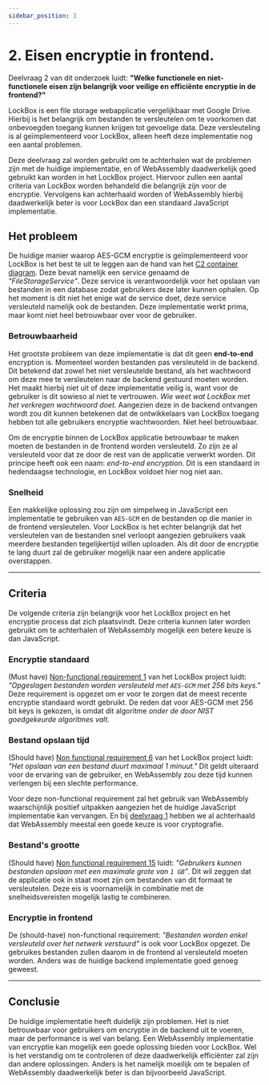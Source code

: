 ```yaml
---
sidebar_position: 3
---
```

# 2. Eisen encryptie in frontend.

Deelvraag 2 van dit onderzoek luidt: **"Welke functionele en niet-functionele eisen zijn belangrijk voor veilige en efficiënte encryptie in de frontend?"**

LockBox is een file storage webapplicatie vergelijkbaar met Google Drive. Hierbij is het belangrijk om bestanden te versleutelen om te voorkomen dat onbevoegden toegang kunnen krijgen tot gevoelige data. Deze versleuteling is al geïmplementeerd voor LockBox, alleen heeft deze implementatie nog een aantal problemen.

Deze deelvraag zal worden gebruikt om te achterhalen wat de problemen zijn met de huidige implementatie, en of WebAssembly daadwerkelijk goed gebruikt kan worden in het LockBox project. Hiervoor zullen een aantal criteria van LockBox worden behandeld die belangrijk zijn voor de encryptie. Vervolgens kan achterhaald worden of WebAssembly hierbij daadwerkelijk beter is voor LockBox dan een standaard JavaScript implementatie. 

## Het probleem
De huidige manier waarop AES-GCM encryptie is geïmplementeerd voor LockBox is het best te uit te leggen aan de hand van het [C2 container diagram](http://localhost:3000/rikdegoede-s6-docs/docs/Application-Design/Design-Document#c2---containerdiagram). Deze bevat namelijk een service genaamd de *"FileStorageService"*. Deze service is verantwoordelijk voor het opslaan van bestanden in een database zodat gebruikers deze later kunnen ophalen. Op het moment is dit niet het enige wat de service doet, deze service versleuteld namelijk ook de bestanden. Deze implementatie werkt prima, maar komt niet heel betrouwbaar over voor de gebruiker. 

### Betrouwbaarheid
Het grootste probleem van deze implementatie is dat dit geen **end-to-end** encryption is. Momenteel worden bestanden pas versleuteld in de backend. Dit betekend dat zowel het niet versleutelde bestand, als het wachtwoord om deze mee te versleutelen naar de backend gestuurd moeten worden. Het maakt hierbij niet uit of deze implementatie veilig is, want voor de gebruiker is dit sowieso al niet te vertrouwen. *Wie weet wat LockBox met het verkregen wachtwoord doet.* Aangezien deze in de backend ontvangen wordt zou dit kunnen betekenen dat de ontwikkelaars van LockBox toegang hebben tot alle gebruikers encryptie wachtwoorden. Niet heel betrouwbaar.

Om de encryptie binnen de LockBox applicatie betrouwbaar te maken moeten de bestanden in de frontend worden versleuteld. Zo zijn ze al versleuteld voor dat ze door de rest van de applicatie verwerkt worden. Dit principe heeft ook een naam: *end-to-end encryption*. Dit is een standaard in hedendaagse technologie, en LockBox voldoet hier nog niet aan. 

### Snelheid
Een makkelijke oplossing zou zijn om simpelweg in JavaScript een implementatie te gebruiken van `AES-GCM` en de bestanden op die manier in de frontend versleutelen. Voor LockBox is het echter belangrijk dat het versleutelen van de bestanden snel verloopt aangezien gebruikers vaak meerdere bestanden tegelijkertijd willen uploaden. Als dit door de encryptie te lang duurt zal de gebruiker mogelijk naar een andere applicatie overstappen.

---
## Criteria
De volgende criteria zijn belangrijk voor het LockBox project en het encryptie process dat zich plaatsvindt. Deze criteria kunnen later worden gebruikt om te achterhalen of WebAssembly mogelijk een betere keuze is dan JavaScript. 

### Encryptie standaard
(Must have) [Non-functional requirement 1](https://rikdgd.github.io/rikdegoede-s6-docs/docs/Application-Design/analyse-document#non-functional-requirements) van het LockBox project luidt: *"Opgeslagen bestanden worden versleuteld met `AES-GCM` met 256 bits keys."* Deze requirement is opgezet om er voor te zorgen dat de meest recente encryptie standaard wordt gebruikt. De reden dat voor AES-GCM met 256 bit keys is gekozen, is omdat dit algoritme *onder de door NIST goedgekeurde algoritmes valt.* 

### Bestand opslaan tijd
(Should have) [Non functional requirement 6](https://rikdgd.github.io/rikdegoede-s6-docs/docs/Application-Design/analyse-document#non-functional-requirements) van het LockBox project luidt: *"Het opslaan van een bestand duurt maximaal 1 minuut."* Dit geldt uiteraard voor de ervaring van de gebruiker, en WebAssembly zou deze tijd kunnen verlengen bij een slechte performance. 

Voor deze non-functional requirement zal het gebruik van WebAssembly waarschijnlijk positief uitpakken aangezien het de huidige JavaScript implementatie kan vervangen. En bij [deelvraag 1](https://rikdgd.github.io/rikdegoede-s6-docs/docs/design-oriented-research/onderzoek-webassembly/wat-is-wasm) hebben we al achterhaald dat WebAssembly meestal een goede keuze is voor cryptografie. 

### Bestand's grootte
(Should have) [Non functional requirement 15](https://rikdgd.github.io/rikdegoede-s6-docs/docs/Application-Design/analyse-document/#non-functional-requirements) luidt: *"Gebruikers kunnen bestanden opslaan met een maximale grote van `1 GB`"*. Dit wil zeggen dat de applicatie ook in staat moet zijn om bestanden van dit formaat te versleutelen. Deze eis is voornamelijk in combinatie met de snelheidsvereisten mogelijk lastig te combineren. 

### Encryptie in frontend
De (should-have) non-functional requirement: *"Bestanden worden enkel versleuteld over het netwerk verstuurd"* is ook voor LockBox opgezet. De gebruikes bestanden zullen daarom in de frontend al versleuteld moeten worden. Anders was de huidige backend implementatie goed genoeg geweest. 

---

## Conclusie
De huidige implementatie heeft duidelijk zijn problemen. Het is niet betrouwbaar voor gebruikers om encryptie in de backend uit te voeren, maar de performance is wel van belang. Een WebAssembly implementatie van encryptie kan mogelijk een goede oplossing bieden voor LockBox. Wel is het verstandig om te controleren of deze daadwerkelijk efficiënter zal zijn dan andere oplossingen. Anders is het namelijk moeilijk om te bepalen of WebAssembly daadwerkelijk beter is dan bijvoorbeeld JavaScript. 